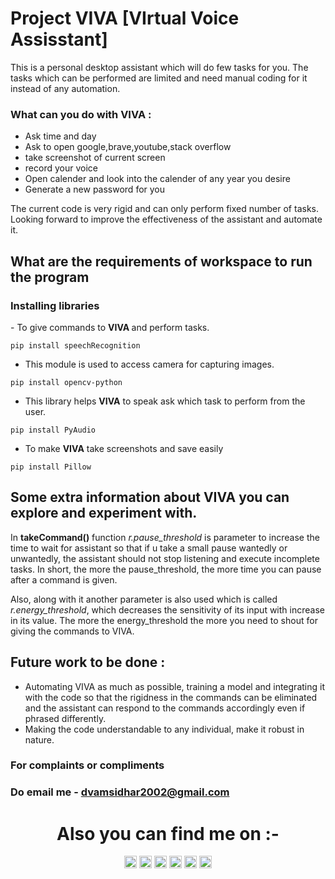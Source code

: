 # Project VIVA [VIrtual Voice Assisstant] 
This is a personal desktop assistant which will do few tasks for you. The tasks which can be performed are limited and need manual coding for it instead of any automation.

### What can you do with VIVA : 

* Ask time and day
* Ask to open google,brave,youtube,stack overflow
* take screenshot of current screen
* record your voice
* Open calender and look into the calender of any year you desire
* Generate a new password for you

The current code is very rigid and can only perform fixed number of tasks. Looking forward to improve the effectiveness of the assistant and automate it.

## What are the requirements of workspace to run the program 

<p>
    <h3>Installing libraries</h3>
- To give commands to <strong> VIVA </strong> and perform tasks.</br>
    
```
pip install speechRecognition 
```

- This module is used to access camera for capturing images.</br>

```
pip install opencv-python 
```

- This library helps <strong>VIVA</strong> to speak ask which task to perform from the user.</br> 

```
pip install PyAudio 
```

- To make <strong>VIVA</strong> take screenshots and save easily

```
pip install Pillow
```

</p>

## Some extra information about VIVA you can explore and experiment with.
<p>In <strong>takeCommand()</strong> function <i>r.pause_threshold</i> is parameter to increase the time to wait for assistant so that if u take a small pause wantedly or unwantedly, the assistant should not stop listening and execute incomplete tasks. In short, the more the pause_threshold, the more time you can pause after a command is given.</p>
<p>Also, along with it another parameter is also used which is called <i>r.energy_threshold</i>, which decreases the sensitivity of its input with increase in its value. The more the energy_threshold the more you need to shout for giving the commands to VIVA.</p>

## Future work to be done : 
* Automating VIVA as much as possible, training a model and integrating it with the code so that the rigidness in the commands can be eliminated and the assistant can respond to the commands accordingly even if phrased differently.
* Making the code understandable to any individual, make it robust in nature.

### For complaints or compliments 
### Do email me - dvamsidhar2002@gmail.com

<h1 align="center">Also you can find me on :-</h1>
<p align="center">
  <a href="https://twitter.com/ImVamsi2002">
    <img src="https://img.shields.io/badge/Twitter-%231DA1F2.svg?&style=plastic&logo=twitter&logoColor=white" height=20></a>
  <a href="https://www.instagram.com/thevamsi2395/">
    <img src="https://img.shields.io/badge/Instagram-%23E4405F.svg?&style=plastic&logo=instagram&logoColor=white" height=20></a>
  <a href="https://www.facebook.com/dvamsidhar">
    <img src="https://img.shields.io/badge/Facebook-%234267B2.svg?&style=plastic&logo=facebook&logoColor=white" height=20></a>
  <a href="https://stackoverflow.com/users/19970419/d-vamsidhar">
    <img src="https://img.shields.io/badge/Stack Overflow-%23F48024.svg?&style=plastic&logo=stackoverflow&logoColor=white" height=20></a>
  <a href="https://www.hackerrank.com/dvamsidhar">
    <img src="https://img.shields.io/badge/-Hackerrank-2EC866?&style=plastic&logo=HackerRank&logoColor=white" height=20></a>
  <a href="https://www.linkedin.com/in/dvamsidhar5932200802/">
    <img src="https://img.shields.io/badge/LinkedIn-0077B5?&style=plastic&logo=linkedin&logoColor=white" height=20></a>
</p>
